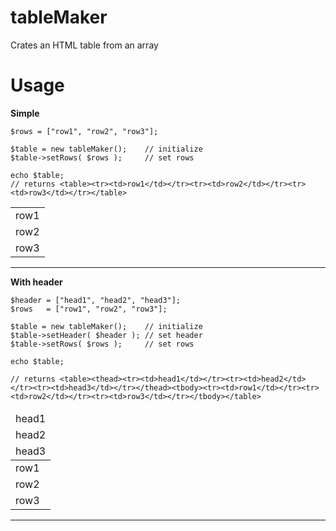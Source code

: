# tableMaker

Crates an HTML table from an array

# Usage

<b>Simple</b>

```
$rows = ["row1", "row2", "row3"];

$table = new tableMaker();    // initialize
$table->setRows( $rows );     // set rows

echo $table;
// returns <table><tr><td>row1</td></tr><tr><td>row2</td></tr><tr><td>row3</td></tr></table>
```
<table><tr><td>row1</td></tr><tr><td>row2</td></tr><tr><td>row3</td></tr></table>

<hr />

<b>With header</b>
```
$header = ["head1", "head2", "head3"];
$rows   = ["row1", "row2", "row3"];

$table = new tableMaker();    // initialize
$table->setHeader( $header ); // set header
$table->setRows( $rows );     // set rows

echo $table;

// returns <table><thead><tr><td>head1</td></tr><tr><td>head2</td></tr><tr><td>head3</td></tr></thead><tbody><tr><td>row1</td></tr><tr><td>row2</td></tr><tr><td>row3</td></tr></tbody></table>
```

<table><thead><tr><td>head1</td></tr><tr><td>head2</td></tr><tr><td>head3</td></tr></thead><tbody><tr><td>row1</td></tr><tr><td>row2</td></tr><tr><td>row3</td></tr></tbody></table>

<hr />
